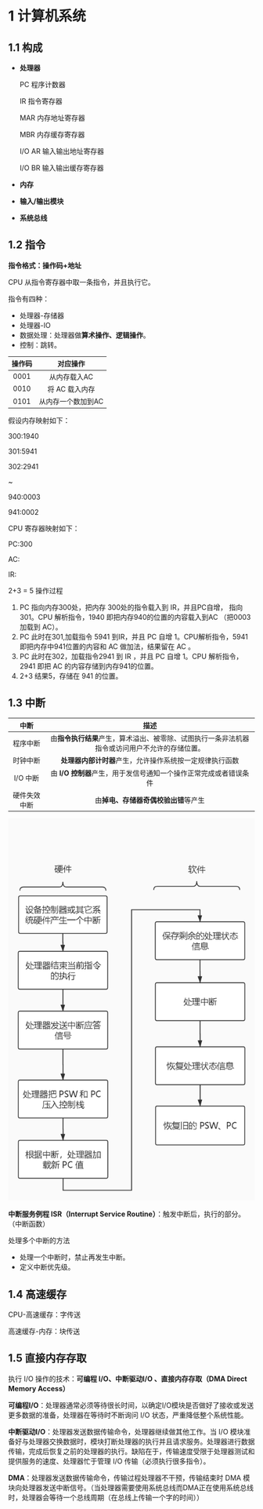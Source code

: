 # 1 计算机系统

## 1.1 构成

- **处理器**

  PC 程序计数器

  IR 指令寄存器

  MAR 内存地址寄存器

  MBR 内存缓存寄存器

  I/O AR 输入输出地址寄存器

  I/O BR 输入输出缓存寄存器

- **内存**

- **输入/输出模块**

- **系统总线**

## 1.2 指令

**指令格式：操作码+地址**

CPU 从指令寄存器中取一条指令，并且执行它。

指令有四种：

- 处理器-存储器
- 处理器-IO
- 数据处理：处理器做**算术操作、逻辑操作**。
- 控制：跳转。

| 操作码 |      对应操作      |
| :----: | :----------------: |
|  0001  |    从内存载入AC    |
|  0010  |   将 AC 载入内存   |
|  0101  | 从内存一个数加到AC |

假设内存映射如下：

300:1940

301:5941

302:2941

~

940:0003

941:0002

CPU 寄存器映射如下：

PC:300

AC:

IR:

2+3 = 5 操作过程

1. PC 指向内存300处，把内存 300处的指令载入到 IR，并且PC自增， 指向301。CPU 解析指令，1940 即把内存940的位置的内容载入到AC （把0003加载到 AC）。
2.  PC 此时在301,加载指令 5941 到IR，并且 PC 自增 1。CPU解析指令，5941 即把内存中941位置的内容和 AC 做加法，结果留在 AC 。
3. PC 此时在302，加载指令2941 到 IR ，并且 PC 自增 1。CPU 解析指令，2941 即把 AC 的内容存储到内存941的位置。
4. 2+3 结果5，存储在 941 的位置。 

## 1.3 中断

|     中断     |                             描述                             |
| :----------: | :----------------------------------------------------------: |
|   程序中断   | 由**指令执行结果**产生，算术溢出、被零除、试图执行一条非法机器指令或访问用户不允许的存储位置。 |
|   时钟中断   |   **处理器内部计时器**产生，允许操作系统按一定规律执行函数   |
|   I/O 中断   | 由 **I/O 控制器**产生，用于发信号通知一个操作正常完成或者错误条件 |
| 硬件失效中断 |             由**掉电、存储器奇偶校验出错**等产生             |

![系统框架 (6)](中断.jpg)

**中断服务例程 ISR（Interrupt Service Routine）**：触发中断后，执行的部分。（中断函数）

处理多个中断的方法

- 处理一个中断时，禁止再发生中断。
- 定义中断优先级。

## 1.4 高速缓存

CPU-高速缓存：字传送

高速缓存-内存：块传送

## 1.5 直接内存存取

执行 I/O 操作的技术：**可编程 I/O、中断驱动I/O 、直接内存存取（DMA Direct  Memory Access）**

**可编程I/O**：处理器通常必须等待很长时间，以确定I/O模块是否做好了接收或发送更多数据的准备，处理器在等待时不断询问 I/O 状态，严重降低整个系统性能。

**中断驱动I/O**：处理器发送数据传输命令，处理器继续做其他工作。当 I/O 模块准备好与处理器交换数据时，模块打断处理器的执行并且请求服务。处理器进行数据传输，完成后恢复之前的处理器的执行。缺陷在于，传输速度受限于处理器测试和提供服务的速度、处理器忙于管理 I/O 传输（必须执行很多指令）。

**DMA**：处理器发送数据传输命令，传输过程处理器不干预，传输结束时 DMA 模块向处理器发送中断信号。（当处理器需要使用系统总线而DMA正在使用系统总线时，处理器会等待一个总线周期（在总线上传输一个字的时间））

